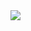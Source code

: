 <img src="https://img.shields.io/badge/css3-1572B6.svg?style=for-the-badge&logo=CSS3&logoColor=white">
